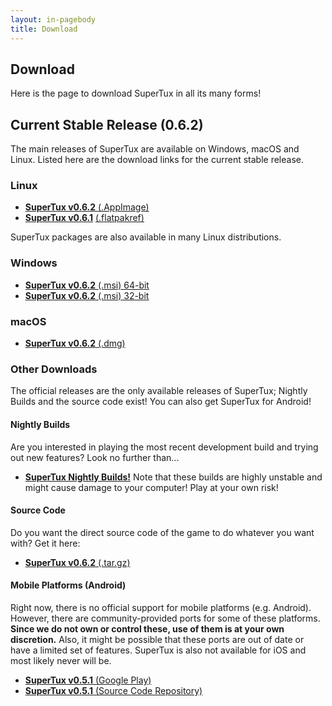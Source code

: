 ```yaml
---
layout: in-pagebody
title: Download
---
```


## Download

Here is the page to download SuperTux in all its many forms!

## Current Stable Release (0.6.2)

The main releases of SuperTux are available on Windows, macOS and Linux. Listed
here are the download links for the current stable release.

### Linux

- [**SuperTux v0.6.2** (.AppImage)](https://github.com/SuperTux/supertux/releases/download/v0.6.2/SuperTux_2-v0.6.2.glibc2.27-x86_64.AppImage)
- [**SuperTux v0.6.1**](https://flathub.org/apps/details/org.supertuxproject.SuperTux) [(.flatpakref)](https://flathub.org/repo/appstream/org.supertuxproject.SuperTux.flatpakref)

SuperTux packages are also available in many Linux distributions.

### Windows

- [**SuperTux v0.6.2** (.msi) 64-bit](https://github.com/SuperTux/supertux/releases/download/v0.6.2/SuperTux-v0.6.2-win64.msi)
- [**SuperTux v0.6.2** (.msi) 32-bit](https://github.com/SuperTux/supertux/releases/download/v0.6.2/SuperTux-v0.6.2-win32.msi)

### macOS

- [**SuperTux v0.6.2** (.dmg)](https://github.com/SuperTux/supertux/releases/download/v0.6.2/SuperTux-v0.6.2-Darwin.dmg)

### Other Downloads

The official releases are the only available releases of SuperTux; Nightly Builds 
and the source code exist! You can also get SuperTux for Android!

#### Nightly Builds

Are you interested in playing the most recent development build and trying out
new features? Look no further than...
- [**SuperTux Nightly Builds!**](https://download.supertux.org/)
Note that these builds are highly unstable and might cause damage to your computer! 
Play at your own risk! 

#### Source Code

Do you want the direct source code of the game to do whatever you want with?
Get it here:

- [**SuperTux v0.6.2** (.tar.gz)](https://github.com/SuperTux/supertux/releases/download/v0.6.2/SuperTux-v0.6.2-Source.tar.gz)

#### Mobile Platforms (Android)

Right now, there is no official support for mobile platforms (e.g. Android). 
However, there are community-provided ports for some of these platforms.
**Since we do not own or control these, use of them is at your own discretion.**
Also, it might be possible that these ports are out of date or have a limited
set of features. SuperTux is also not available for iOS and most likely never will be.

- [**SuperTux v0.5.1** (Google Play)](https://play.google.com/store/apps/details?id=org.lethargik.supertux2&hl=en)
- [**SuperTux v0.5.1** (Source Code Repository)](https://github.com/pelya/supertux)
